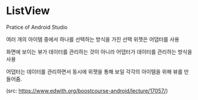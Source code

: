 # ListView
Pratice of Android Studio

여러 개의 아이템 중에서 하나를 선택하는 방식을 가진 선택 위젯은 어댑터를 사용

화면에 보이는 뷰가 데이터를 관리하는 것이 아니라 어댑터가 데이터를 관리하는 방식을 사용

어댑터는 데이터를 관리하면서 동시에 위젯을 통해 보일 각각의 아이템을 위해 뷰를 만들어줌.

(src: https://www.edwith.org/boostcourse-android/lecture/17057/)
